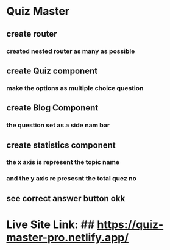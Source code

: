 # Quiz Master
## create router
### created nested router as many as possible
## create Quiz component
### make the options as multiple choice question
## create Blog Component
### the question set as a side nam bar
## create statistics component
### the x axis is represent the topic name
### and the y axis re presesnt the total quez  no 
## see correct answer button okk

# Live Site Link: ## https://quiz-master-pro.netlify.app/